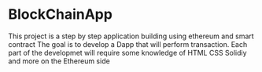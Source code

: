 # BlockChainApp

This project is a step by step application building using ethereum and smart contract
The goal is to develop a Dapp that will perform transaction. Each part of the developmet will require some knowledge of HTML CSS Solidiy and more on the Ethereum side
